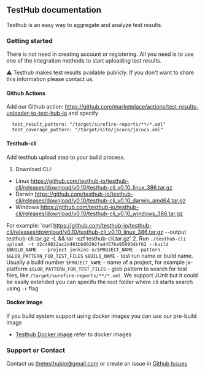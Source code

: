 ## TestHub documentation

Testhub is an easy way to aggregate and analyze test results. 


### Getting started 

There is not need in creating account or registering. All you need is to use one of the integration methods to start uploading test results. 

:warning: Testhub makes test results available publicly. If you don't want to share this information please contact us. 

#### Github Actions
Add our Github action: https://github.com/marketplace/actions/test-results-uploader-to-test-hub-io and specify   
  ```
    test_result_pattern: "/target/surefire-reports/**/*.xml"
    test_coverage_pattern: "/target/site/jacoco/jacoco.xml"
  ```

#### Testhub-cli

Add testhub upload step to your build process. 
1. Download CLI: 
  - Linux https://github.com/testhub-io/testhub-cli/releases/download/v0.10/testhub-cli_v0.10_linux_386.tar.gz
  - Darwin https://github.com/testhub-io/testhub-cli/releases/download/v0.10/testhub-cli_v0.10_darwin_amd64.tar.gz
  - Windows https://github.com/testhub-io/testhub-cli/releases/download/v0.10/testhub-cli_v0.10_windows_386.tar.gz
  
  For example: 
  'curl https://github.com/testhub-io/testhub-cli/releases/download/v0.10/testhub-cli_v0.10_linux_386.tar.gz --output testhub-cli.tar.gz -L  && tar -xzf testhub-cli.tar.gz'
2. Run
`./testhub-cli upload  -t d2c49022ac2d491bb00292fa4457ba950934bf62 --build $BUILD_NAME  --project jenkins-x/$PROJECT_NAME --pattern $GLOB_PATTERN_FOR_TEST_FILES`
`$BUILD_NAME` - test run name or build name. Usually a build number
`$PROJECT_NAME` - name of a project, for example  jx-platform
`$GLOB_PATTERN_FOR_TEST_FILES` - glob pattern to search for test files, like `/target/surefire-reports/**/*.xml`. We support JUnit but it could be easily extended
you can specifu the root folder where cli starts search using `-r` flag
  
#### Docker image
If you build system support using docker images you can use our pre-build image  
- [Testhub Docker image](https://hub.docker.com/r/testhubio/cli)
refer to docker images 


### Support or Contact

Contact us [thetesthubio@gmail.com](mailto:thetesthubio@gmail.com) or create an issue in [Github Issues](https://github.com/testhub-io/docs/issues)
